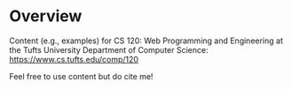 # Overview

Content (e.g., examples) for CS 120: Web Programming and Engineering at the Tufts University Department of Computer Science: https://www.cs.tufts.edu/comp/120

Feel free to use content but do cite me!
